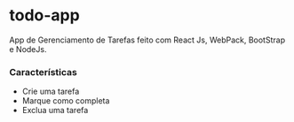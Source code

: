 # todo-app
App de Gerenciamento de Tarefas feito com React Js, WebPack, BootStrap e NodeJs.

### Características

- Crie uma tarefa
- Marque como completa
- Exclua uma tarefa
